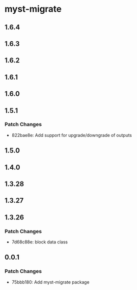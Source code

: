 # myst-migrate

## 1.6.4

## 1.6.3

## 1.6.2

## 1.6.1

## 1.6.0

## 1.5.1

### Patch Changes

- 822bae8e: Add support for upgrade/downgrade of outputs

## 1.5.0

## 1.4.0

## 1.3.28

## 1.3.27

## 1.3.26

### Patch Changes

- 7d68c88e: block data class

## 0.0.1

### Patch Changes

- 75bbb180: Add myst-migrate package
